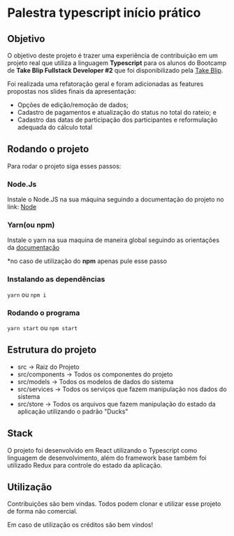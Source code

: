 # Palestra typescript início prático

## Objetivo

O objetivo deste projeto é trazer uma experiência de contribuição em um projeto real que utiliza a linguagem **Typescript** para os alunos do Bootcamp de **Take Blip Fullstack Developer #2** que foi disponibilizado pela [Take Blip](https://github.com/takenet). 

Foi realizada uma refatoração geral e foram adicionadas as features propostas nos slides finais da apresentação:
- Opções de edição/remoção de dados;
- Cadastro de pagamentos e atualização do status no total do rateio; e
- Cadastro das datas de participação dos participantes e reformulação adequada do cálculo total

## Rodando o projeto

Para rodar o projeto siga esses passos: 
### Node.Js
Instale o Node.JS na sua máquina seguindo a documentação do projeto no link: [Node](https://nodejs.org/en/download/)

### Yarn(ou npm)
Instale o yarn na sua maquina de maneira global seguindo as orientações da [documentação](https://yarnpkg.com/)

*no caso de utilização do **npm** apenas pule esse passo

### Instalando as dependências 

` yarn `
ou  `npm i`

### Rodando o programa

` yarn start `
ou  `npm start`

## Estrutura do projeto
* src -> Raiz do Projeto
* src/components -> Todos os componentes do projeto
* src/models -> Todos os modelos de dados do sistema
* src/services -> Todos os serviços que fazem manipulação nos dados do sistema
* src/store -> Todos os arquivos que fazem manipulação do estado da aplicação utilizando o padrão "Ducks"

## Stack
O projeto foi desenvolvido em React utilizando o Typescript como linguagem de desenvolvimento, além do framework base também foi utilizado Redux para controle do estado da aplicação.

## Utilização
Contribuições são bem vindas. Todos podem clonar e utilizar esse projeto de forma não comercial. 

Em caso de utilização os créditos são bem vindos!
